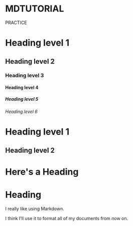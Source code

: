 # MDTUTORIAL
PRACTICE
# Heading level 1
## Heading level 2
### Heading level 3
#### Heading level 4
##### Heading level 5
###### Heading level 6
Heading level 1
===============
Heading level 2
---------------
# Here's a Heading
# Heading
<p>I really like using Markdown.</p>
<p>I think I'll use it to format all of my documents from now on.</p>
